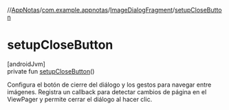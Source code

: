 //[AppNotas](../../../index.md)/[com.example.appnotas](../index.md)/[ImageDialogFragment](index.md)/[setupCloseButton](setup-close-button.md)

# setupCloseButton

[androidJvm]\
private fun [setupCloseButton](setup-close-button.md)()

Configura el botón de cierre del diálogo y los gestos para navegar entre imágenes. Registra un callback para detectar cambios de página en el ViewPager y permite cerrar el diálogo al hacer clic.
